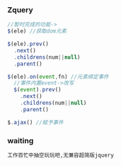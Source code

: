 ### Zquery

```js
//暂时完成的功能->
$(ele) //获取dom元素

$(ele).prev()
  .next()
  .childrens(num||null)
  .parent()

$(ele).on(event,fn) //元素绑定事件
  //事件内置event->改写
  $(event).prev()
    .next()
    .childrens(num||null)
    .parent()

$.ajax() //赋予事件
```

### waiting

```html
工作百忙中抽空玩玩吧,无兼容超简版jquery
```
